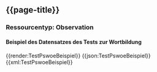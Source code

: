 ## {{page-title}}

### Ressourcentyp: Observation

#### Beispiel des Datensatzes des Tests zur Wortbildung

<tabs>
    <tab title="Übersicht">      
        {{render:TestPswoeBeispiel}}
    </tab>
    <tab title="JSON">
        {{json:TestPswoeBeispiel}}
    </tab>
    <tab title="XML">
        {{xml:TestPswoeBeispiel}}
    </tab>
</tabs>